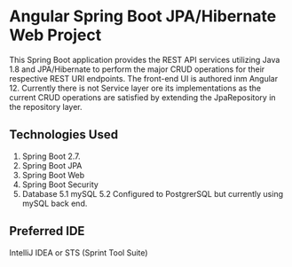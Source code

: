 # Angular Spring Boot JPA/Hibernate Web Project
This Spring Boot application provides the REST API services utilizing Java 1.8 and JPA/Hibernate to perform the major CRUD operations for their respective REST URI endpoints. The front-end UI is authored inm Angular 12.  Currently there is not Service layer ore its implementations as the current CRUD operations are satisfied by extending the JpaRepository in the repository layer.

## Technologies Used
 1. Spring Boot 2.7.
 2. Spring Boot JPA
 3. Spring Boot Web
 4. Spring Boot Security
 5. Database
    5.1 mySQL
	5.2 Configured to PostgrerSQL but currently using mySQL back end.

## Preferred IDE
IntelliJ IDEA or STS (Sprint Tool Suite)

